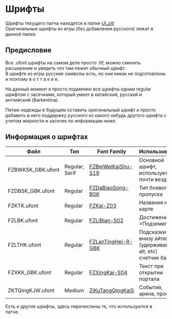 # Шрифты

Шрифты текущего патча находятся в папке [UI_ziti](../../../../../../../patch/tw/~Ru_Patch_P/ZhuxianClient/Content/UI/UI_Texture/UI_ziti)
<br>Оригинальные шрифты из игры (без добавления русского) лежат в данной папке.

## Предисловие

Все .ufont шрифты на самом деле просто .ttf, можно сменить расширение и увидеть что там лежит обычный шрифт.
<br> В шрифте из игры русские символы есть, но они никак не подготовлены и поэтому в о т  т а к и е.

На данный момент я просто подменяю все шрифты одним regular шрифтом с засечками,
который умеет в китайский, русский и английский (Barkentina).

Питаю надежды в будущем оставить оригинальный шрифт и просто добавить в него поддержку
русского из какого нибудь другого шрифта с учетом жирности и засечек по информации ниже.

## Информация о шрифтах

| Файл              | Тип            | Font Family                                                                                    | Использование                                                 |
|-------------------|----------------|------------------------------------------------------------------------------------------------|---------------------------------------------------------------|
| FZBWKSK_GBK.ufont | Regular, Serif | [FZBeiWeiKaiShu-S19](https://www.whatfontis.com/NMY_FZ-Bei-Wei-Kai-Shu-S19-GB2312.font)        | Основной шрифт, используется почти везде                      |
| FZDBSK_GBK.ufont  | Regular        | [FZDaBiaoSong-B06](https://www.onlinewebfonts.com/download/22be97507bcc780782bd2ad064f2955b)   | Тип боевого пропуска                                          |
| FZKTK.ufont       | Regular        | [FZKai-Z03](https://chinesefonts.org/fonts/fzkai-z03t-regular)                                 | Названия на карте                                             |
| FZLBK.ufont       | Regular        | [FZLiBian-S02](https://www.fontyukle.net/font/FZ-Li-Bian-S02S)                                 | Достижения->Подземелья                                        |
| FZLTHK.ufont      | Regular        | [FZLanTingHei-R-GBK](https://www.onlinewebfonts.com/download/008df6a7442fe8f27959990ec09cf0e3) | Подсказки внизу айтема (удерживайте alt, etc)<br>счетчик бафа |
| FZXKK_GBK.ufont   | Regular        | [FZXingKai-S04](https://www.onlinewebfonts.com/download/ea230a88ce80048d45538055ca2f3e8f)      | Текст при открытии портала                                    |
| ZKTQingKJW.ufont  | Medium         | [ZiKuTangQingKaiS](https://eng.fontke.com/font/58073408/)                                      | События, арена, профиль                                       |


Есть и другие шрифты, здесь перечислены те, что используются в патче.
